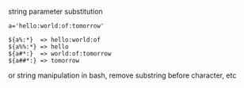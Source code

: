 string parameter substitution

```
a='hello:world:of:tomorrow'

${a%:*}  => hello:world:of
${a%%:*} => hello
${a#*:}  => world:of:tomorrow
${a##*:} => tomorrow
```

or string manipulation in bash, remove substring before character, etc
